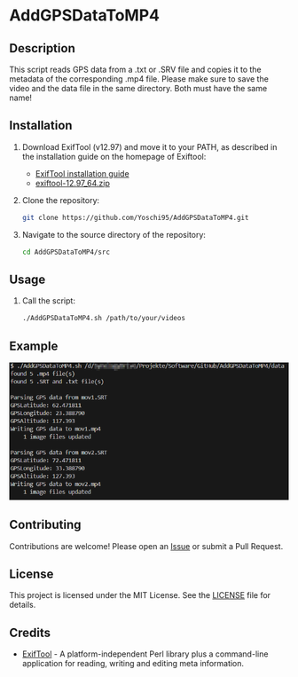 # AddGPSDataToMP4

## Description

This script reads GPS data from a .txt or .SRV file and copies it to the metadata of the corresponding .mp4 file. Please make sure to save the video and the data file in the same directory. Both must have the same name!

## Installation

1. Download ExifTool (v12.97) and move it to your PATH, as described in the installation guide on the homepage of Exiftool:
   - [ExifTool installation guide](https://exiftool.org/install.html)
   - [exiftool-12.97_64.zip](https://exiftool.org/exiftool-12.97_64.zip)
   
2. Clone the repository:
   ```bash
   git clone https://github.com/Yoschi95/AddGPSDataToMP4.git
   ```

3. Navigate to the source directory of the repository:
   ```bash
   cd AddGPSDataToMP4/src
   ```

## Usage

1. Call the script:
   ```bash
   ./AddGPSDataToMP4.sh /path/to/your/videos
   ```

## Example

![Example CLI output](img/example.png)

## Contributing

Contributions are welcome! Please open an [Issue](https://github.com/Yoschi95/AddGPSDataToMP4/issues) or submit a Pull Request.

## License

This project is licensed under the MIT License. See the [LICENSE](LICENSE) file for details.

## Credits

- [ExifTool](https://exiftool.org/) - A platform-independent Perl library plus a command-line application for reading, writing and editing meta information.